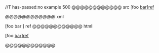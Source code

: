 //T has-passed:no
example 500
@@@@@@@@@@@@ src
[foo [bar](/uri)][ref]

[ref]: /uri
@@@@@@@@@@@@ xml
<?xml version="1.0" encoding="UTF-8"?>
<!DOCTYPE document SYSTEM "CommonMark.dtd">
<document xmlns="http://commonmark.org/xml/1.0">
  <paragraph>
    <text>[foo </text>
    <link destination="/uri" title="">
      <text>bar</text>
    </link>
    <text>]</text>
    <link destination="/uri" title="">
      <text>ref</text>
    </link>
  </paragraph>
</document>
@@@@@@@@@@@@ html
<p>[foo <a href="/uri">bar</a>]<a href="/uri">ref</a></p>
@@@@@@@@@@@@
